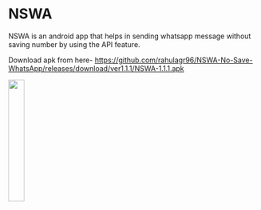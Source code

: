 # NSWA
NSWA is an android app that helps in sending whatsapp message without saving number by using the API feature.

Download apk from here-
https://github.com/rahulagr96/NSWA-No-Save-WhatsApp/releases/download/ver1.1.1/NSWA-1.1.1.apk

<img src="https://github.com/rahul-119966/NSWA-No-Save-WhatsApp/blob/main/screenshot.jpg?raw=true" width=25%/>
